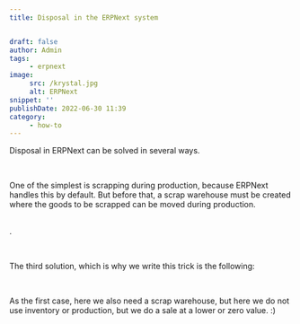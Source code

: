 ```yaml
---
title: Disposal in the ERPNext system


draft: false
author: Admin
tags:
     - erpnext
image:
     src: /krystal.jpg
     alt: ERPNext
snippet: ''
publishDate: 2022-06-30 11:39
category:
     - how-to
---
```


<div class="ql-editor read-mode"><p>Disposal in ERPNext can be solved in several ways. </p><p><br></p><p>One of the simplest is scrapping during production, because ERPNext handles this by default. But before that, a scrap warehouse must be created where the goods to be scrapped can be moved during production. </p><p><br> . </p><p><br></p><p>The third solution, which is why we write this trick is the following:</p><p><br></p><p>As the first case, here we also need a scrap warehouse, but here we do not use inventory or production, but we do a sale at a lower or zero value. :)</p></div>